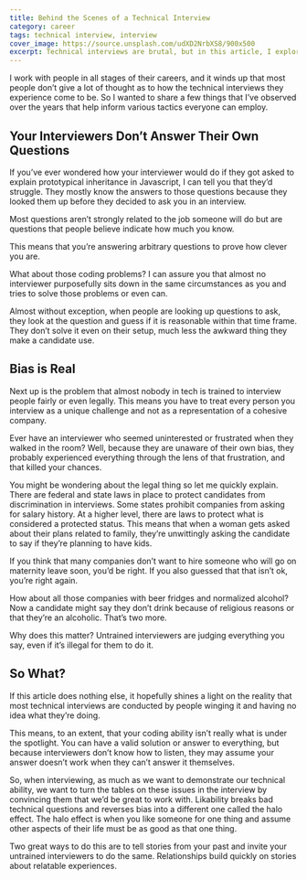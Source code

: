 ```yaml
---
title: Behind the Scenes of a Technical Interview
category: career
tags: technical interview, interview
cover_image: https://source.unsplash.com/udXD2NrbXS8/900x500
excerpt: Technical interviews are brutal, but in this article, I explore two reasons why: Interviewers don’t know how to answer their own questions, and they’re full of bias.
---
```

I work with people in all stages of their careers, and it winds up that most people don’t give a lot of thought as to how the technical interviews they experience come to be. So I wanted to share a few things that I’ve observed over the years that help inform various tactics everyone can employ.

## Your Interviewers Don’t Answer Their Own Questions

If you’ve ever wondered how your interviewer would do if they got asked to explain prototypical inheritance in Javascript, I can tell you that they’d struggle. They mostly know the answers to those questions because they looked them up before they decided to ask you in an interview.

Most questions aren’t strongly related to the job someone will do but are questions that people believe indicate how much you know.

This means that you’re answering arbitrary questions to prove how clever you are.

What about those coding problems? I can assure you that almost no interviewer purposefully sits down in the same circumstances as you and tries to solve those problems or even can.

Almost without exception, when people are looking up questions to ask, they look at the question and guess if it is reasonable within that time frame. They don’t solve it even on their setup, much less the awkward thing they make a candidate use.

## Bias is Real

Next up is the problem that almost nobody in tech is trained to interview people fairly or even legally. This means you have to treat every person you interview as a unique challenge and not as a representation of a cohesive company.

Ever have an interviewer who seemed uninterested or frustrated when they walked in the room? Well, because they are unaware of their own bias, they probably experienced everything through the lens of that frustration, and that killed your chances.

You might be wondering about the legal thing so let me quickly explain. There are federal and state laws in place to protect candidates from discrimination in interviews. Some states prohibit companies from asking for salary history. At a higher level, there are laws to protect what is considered a protected status. This means that when a woman gets asked about their plans related to family, they’re unwittingly asking the candidate to say if they’re planning to have kids.

If you think that many companies don’t want to hire someone who will go on maternity leave soon, you’d be right. If you also guessed that that isn’t ok, you’re right again.

How about all those companies with beer fridges and normalized alcohol? Now a candidate might say they don’t drink because of religious reasons or that they’re an alcoholic. That’s two more.

Why does this matter? Untrained interviewers are judging everything you say, even if it’s illegal for them to do it.

## So What?

If this article does nothing else, it hopefully shines a light on the reality that most technical interviews are conducted by people winging it and having no idea what they’re doing.

This means, to an extent, that your coding ability isn’t really what is under the spotlight. You can have a valid solution or answer to everything, but because interviewers don’t know how to listen, they may assume your answer doesn’t work when they can’t answer it themselves.

So, when interviewing, as much as we want to demonstrate our technical ability, we want to turn the tables on these issues in the interview by convincing them that we’d be great to work with. Likability breaks bad technical questions and reverses bias into a different one called the halo effect. The halo effect is when you like someone for one thing and assume other aspects of their life must be as good as that one thing.

Two great ways to do this are to tell stories from your past and invite your untrained interviewers to do the same. Relationships build quickly on stories about relatable experiences.